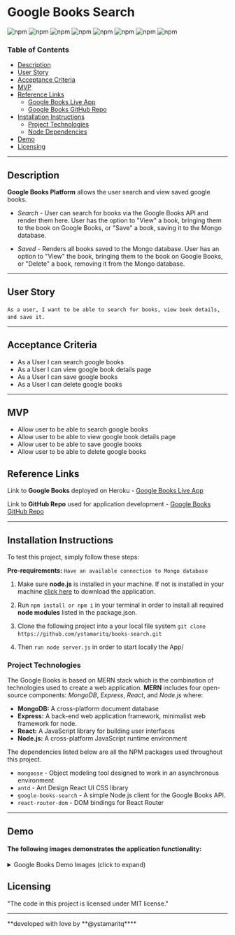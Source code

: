 # Google Books Search

![npm](https://img.shields.io/npm/v/express?color=green&label=express&logo=NPM)
![npm](https://img.shields.io/npm/v/node?color=purple&label=node)
![npm](https://img.shields.io/npm/v/react?color=gray&label=react&logo=react)
![npm](https://img.shields.io/npm/v/react-router-dom?color=yellowgreen&label=react-router-dom&logo=npm)
![npm](https://img.shields.io/npm/v/axios?color=9cf&label=axios&logo=npm)
![npm](https://img.shields.io/npm/v/mongoose?color=yellow&label=mongoose&logo=npm)
![npm](https://img.shields.io/npm/v/google-books-search?color=blue&label=google-books-search&logo=npm)
![npm](https://img.shields.io/npm/v/antd?color=red&label=antd&logo=npm)

### Table of Contents

- [Description](#description)
- [User Story](#user-story)
- [Acceptance Criteria](#acceptance-criteria)
- [MVP](#mvp)
- [Reference Links](#reference-links)
  - [Google Books Live App](https://books-search-platform.herokuapp.com)
  - [Google Books GitHub Repo](https://github.com/ystamaritq/books-search)
- [Installation Instructions](#installation-instructions)
  - [Project Technologies](#project-technologies)
  - [Node Dependencies](#node-depencencies)
- [Demo](#demo)
- [Licensing](#licensing)

---

## Description

**Google Books Platform** allows the user search and view saved google books.

- _Search_ - User can search for books via the Google Books API and render them here. User has the option to "View" a book, bringing them to the book on Google Books, or "Save" a book, saving it to the Mongo database.

- _Saved_ - Renders all books saved to the Mongo database. User has an option to "View" the book, bringing them to the book on Google Books, or "Delete" a book, removing it from the Mongo database.

---

## User Story

`As a user, I want to be able to search for books, view book details, and save it. `

---

## Acceptance Criteria

- As a User I can search google books
- As a User I can view google book details page
- As a User I can save google books
- As a User I can delete google books

---

## MVP

- Allow user to be able to search google books
- Allow user to be able to view google book details page
- Allow user to be able to save google books
- Allow user to be able to delete google books

## Reference Links

Link to **Google Books** deployed on Heroku - [Google Books Live App](https://books-search-platform.herokuapp.com)

Link to **GitHub Repo** used for application development - [Google Books GitHub Repo](https://github.com/ystamaritq/books-search)

---

## Installation Instructions

To test this project, simply follow these steps:

**Pre-requirements:** `Have an available connection to Mongo database`

1. Make sure **node.js** is installed in your machine. If not is installed in your machine [click here](https://nodejs.org/en/) to download the application.

2. Run `npm install or npm i` in your terminal in order to install all required **node modules** listed in the package.json.

3. Clone the following project into a your local file system `git clone https://github.com/ystamaritq/books-search.git`

4. Then `run node server.js` in order to start locally the App/

### Project Technologies

The Google Books is based on MERN stack which is the combination of technologies used to create a web application. **MERN** includes four open-source components: _MongoDB_, _Express_, _React_, and _Node.js_ where:

- **MongoDB:** A cross-platform document database
- **Express:** A back-end web application framework, minimalist web framework for node.
- **React:** A JavaScript library for building user interfaces
- **Node.js:** A cross-platform JavaScript runtime environment

The dependencies listed below are all the NPM packages used throughout this project.

- `mongoose` - Object modeling tool designed to work in an asynchronous environment
- `antd` - Ant Design React UI CSS library
- `google-books-search` - A simple Node.js client for the Google Books API.
- `react-router-dom` - DOM bindings for React Router

---

## Demo

#### The following images demonstrates the application functionality:

<details>
<summary>Google Books Demo Images (click to expand)</summary>
<img src="./readme-imgs/1.png" width = "800px">
<hr>
<img src="./readme-imgs/2.png" width = "800px">
<hr>
<img src="./readme-imgs/3.png" width = "800px">
<hr>
<img src="./readme-imgs/4.png" width = "800px">
<hr>
<img src="./readme-imgs/5.png" width = "800px">
<hr>
<img src="./readme-imgs/6.png" width = "800px">
</details>

## Licensing

"The code in this project is licensed under MIT license."

---

**developed with love by **@ystamaritq\*\*\*\*
